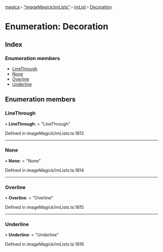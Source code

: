 [magica](../README.md) › ["imageMagick/imLists"](../modules/_imagemagick_imlists_.md) › [imList](../modules/_imagemagick_imlists_.imlist.md) › [Decoration](_imagemagick_imlists_.imlist.decoration.md)

# Enumeration: Decoration

## Index

### Enumeration members

* [LineThrough](_imagemagick_imlists_.imlist.decoration.md#linethrough)
* [None](_imagemagick_imlists_.imlist.decoration.md#none)
* [Overline](_imagemagick_imlists_.imlist.decoration.md#overline)
* [Underline](_imagemagick_imlists_.imlist.decoration.md#underline)

## Enumeration members

###  LineThrough

• **LineThrough**: = "LineThrough"

Defined in imageMagick/imLists.ts:1813

___

###  None

• **None**: = "None"

Defined in imageMagick/imLists.ts:1814

___

###  Overline

• **Overline**: = "Overline"

Defined in imageMagick/imLists.ts:1815

___

###  Underline

• **Underline**: = "Underline"

Defined in imageMagick/imLists.ts:1816
